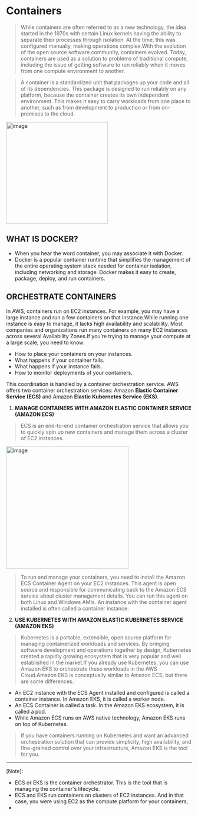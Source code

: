 # Containers

> While containers are often referred to as a new technology, the idea started in the 1970s with certain Linux kernels having the ability to separate their processes through isolation. At the time, this was configured manually, making operations complex.With the evolution of the open source software community, containers evolved. Today, containers are used as a solution to problems of traditional compute, including the issue of getting software to run reliably when it moves from one compute environment to another.

> A container is a standardized unit that packages up your code and all of its dependencies. This package is designed to run reliably on any platform, because the container creates its own independent environment. This makes it easy to carry workloads from one place to another, such as from development to production or from on-premises to the cloud.

<img width="276" alt="image" src="https://github.com/Akashay-Anand/Learn-AWS/assets/82114930/9ba566f4-c8be-499f-9d45-a453cac366f9">


## WHAT IS DOCKER?
* When you hear the word container, you may associate it with Docker. 
* Docker is a popular container runtime that simplifies the management of the entire operating system stack needed for container isolation, including networking and storage. Docker makes it easy to create, package, deploy, and run containers.

## ORCHESTRATE CONTAINERS
In AWS, containers run on EC2 instances. For example, you may have a large instance and run a few containers on that instance.While running one instance is easy to manage, it lacks high availability and scalability. Most companies and organizations run many containers on many EC2 instances across several Availability Zones.If you’re trying to manage your compute at a large scale, you need to know:

* How to place your containers on your instances.
* What happens if your container fails.
* What happens if your instance fails.
* How to monitor deployments of your containers.

This coordination is handled by a container orchestration service. AWS offers two container orchestration services: Amazon __Elastic Container Service (ECS)__ and Amazon __Elastic Kubernetes Service (EKS)__.

1. __MANAGE CONTAINERS WITH AMAZON ELASTIC CONTAINER SERVICE (AMAZON ECS)__

> ECS is an end-to-end container orchestration service that allows you to quickly spin up new containers and manage them across a cluster of EC2 instances.

<img width="332" alt="image" src="https://github.com/Akashay-Anand/Learn-AWS/assets/82114930/40a49774-5c4e-413f-8314-e2eaa80c91af">
<br/>

> To run and manage your containers, you need to install the Amazon ECS Container Agent on your EC2 instances. This agent is open source and responsible for communicating back to the Amazon ECS service about cluster management details. You can run this agent on both Linux and Windows AMIs. An instance with the container agent installed is often called a container instance.

>   

2. __USE KUBERNETES WITH AMAZON ELASTIC KUBERNETES SERVICE (AMAZON EKS)__

> Kubernetes is a portable, extensible, open source platform for managing containerized workloads and services. By bringing software development and operations together by design, Kubernetes created a rapidly growing ecosystem that is very popular and well established in the market.If you already use Kubernetes, you can use Amazon EKS to orchestrate these workloads in the AWS Cloud.Amazon EKS is conceptually similar to Amazon ECS, but there are some differences.

* An EC2 instance with the ECS Agent installed and configured is called a container instance. In Amazon EKS, it is called a worker node.
* An ECS Container is called a task. In the Amazon EKS ecosystem, it is called a pod.
* While Amazon ECS runs on AWS native technology, Amazon EKS runs on top of Kubernetes.

> If you have containers running on Kubernetes and want an advanced orchestration solution that can provide simplicity, high availability, and fine-grained control over your infrastructure, Amazon EKS is the tool for you.

<hr/>

[Note]:
* ECS or EKS is the container orchestrator. This is the tool that is managing the container's lifecycle.
* ECS and EKS run containers on clusters of EC2 instances. And in that case, you were using EC2 as the compute platform for your containers,
* 
